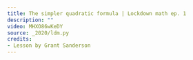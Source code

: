 ```yaml
---
title: The simpler quadratic formula | Lockdown math ep. 1
description: ""
video: MHXO86wKeDY
source: _2020/ldm.py
credits:
- Lesson by Grant Sanderson
---
```

